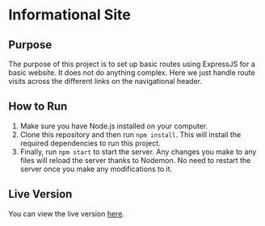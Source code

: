 # Informational Site

## Purpose
The purpose of this project is to set up basic routes using ExpressJS for a basic website. It does not do anything complex. Here we just handle route visits across the different links on the navigational header.

## How to Run
1. Make sure you have Node.js installed on your computer.
2. Clone this repository and then run `npm install`. This will install the required dependencies
to run this project.
3. Finally, run `npm start` to start the server. Any changes you make to any files will reload
the server thanks to Nodemon. No need to restart the server once you make any modifications to it.

## Live Version
You can view the live version [here](https://replit.com/@jonathanbernal/informational-website).
